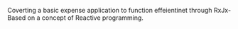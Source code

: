 Coverting a basic expense application to function effeientinet through RxJx- Based on a concept of Reactive programming.

